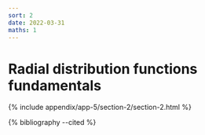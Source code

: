 ```yaml
---
sort: 2
date: 2022-03-31
maths: 1
---
```


# Radial distribution functions fundamentals

{% include appendix/app-5/section-2/section-2.html %}

{% bibliography --cited %}
